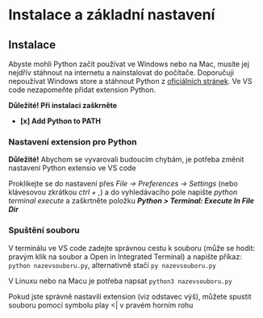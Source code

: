 # Instalace a základní nastavení

## Instalace

Abyste mohli Python začít používat ve Windows nebo na Mac, musíte jej nejdřív stáhnout na internetu a nainstalovat do počítače. Doporučuji nepoužívat Windows store a stáhnout Python z [oficiálních stránek](https://www.python.org/downloads/). Ve VS code nezapomeňte přidat extension Python.

**Důležité! Při instalaci zaškrněte**

-   **[x] Add Python to PATH**

### Nastavení extension pro Python

**Důležité!** Abychom se vyvarovali budoucím chybám, je potřeba změnit nastavení Python extensio ve VS code

Proklikejte se do nastavení přes _File -> Preferences -> Settings_ (nebo klávesovou zkrátkou _ctrl + ,_) a do vyhledávacího pole napište _python terminal execute_ a zaškrtněte položku **_Python > Terminal: Execute In File Dir_**

### Spuštění souboru

V terminálu ve VS code zadejte správnou cestu k souboru (může se hodit: pravým klik na soubor a Open in Integrated Terminal) a napište příkaz: `python nazevsouboru.py`, alternativně stačí `py nazevsouboru.py`

V Linuxu nebo na Macu je potřeba napsat `python3 nazevsouboru.py`

Pokud jste správně nastavili extension (viz odstavec výš), můžete spustit souboru pomocí symbolu play <| v pravém horním rohu
